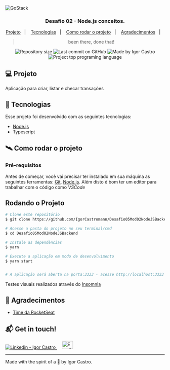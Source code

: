 <img alt="GoStack" src="https://res.cloudinary.com/stefanosaffran/image/upload/v1586943536/d32tomvl6x8onypta01h.png" />

<h3 align="center">
  Desafio 02 - Node.js conceitos.
</h3>

<p align="center">
  <a href="#-projeto">Projeto</a>&nbsp;&nbsp;&nbsp;|&nbsp;&nbsp;&nbsp;
  <a href="#-tecnologias">Tecnologias</a>&nbsp;&nbsp;&nbsp;|&nbsp;&nbsp;&nbsp;
  <a href="#-tecnologias">Como rodar o projeto</a>&nbsp;&nbsp;&nbsp;|&nbsp;&nbsp;&nbsp;
  <a href="#-agradecimentos">Agradecimentos</a>&nbsp;&nbsp;&nbsp;|&nbsp;&nbsp;&nbsp;
</p>

<blockquote align="center">been there, done that!</blockquote>

<p align="center">
  <a> </a>
  <img alt="Repository size" src="https://img.shields.io/github/repo-size/IgorCastromann/Desafio05Mod02NodeJSBackend?color=2304D361">
  <img alt="Last commit on GitHub" src="https://img.shields.io/github/last-commit/IgorCastromann/Desafio05Mod02NodeJSBackend?color=2304D361">
  <img alt="Made by Igor Castro" src="https://img.shields.io/badge/made%20by-Igor Castro-%20?color=2304D361">
  <img alt="Project top programing language" src="https://img.shields.io/github/languages/top/IgorCastromann/Desafio05Mod02NodeJSBackend?color=2304D361">
</p>


## 💻 Projeto 

Aplicação para criar, listar e checar transações

## 🚀 Tecnologias

Esse projeto foi desenvolvido com as seguintes tecnologias:

- [Node.js](https://nodejs.org/en/)
- Typescript


## 🛰 Como rodar o projeto
### Pré-requisitos

Antes de começar, você vai precisar ter instalado em sua máquina as seguintes ferramentas:
[Git](https://git-scm.com), [Node.js](https://nodejs.org/en/).
Além disto é bom ter um editor para trabalhar com o código como _VSCode_

## Rodando o Projeto

```bash
# Clone este repositório
$ git clone https://github.com/IgorCastromann/Desafio05Mod02NodeJSBackend

# Acesse a pasta do projeto no seu terminal/cmd
$ cd Desafio05Mod02NodeJSBackend

# Instale as dependências
$ yarn

# Execute a aplicação em modo de desenvolvimento
$ yarn start


# A aplicação será aberta na porta:3333 - acesse http://localhost:3333
```
Testes visuais realizados através do [Insomnia](https://insomnia.rest/)

## 🙌 Agradecimentos

- [Time da RocketSeat](https://rocketseat.com.br/)

## :mailbox_with_mail: Get in touch!


<a href="https://www.linkedin.com/in/igor-castro-27470672/" target="_blank" >
  <img alt="Linkedin - Igor Castro" src="https://img.shields.io/badge/Linkedin--%23F8952D?style=social&logo=linkedin">
</a>&nbsp;&nbsp;&nbsp;
<a href="mailto:castromann@live.com" target="_blank" >
  <img alt="Email - Igor Castro" width="35rem" height="25rem" src="https://img2.gratispng.com/20180401/cwe/kisspng-outlook-com-microsoft-outlook-logo-microsoft-offic-outlook-5ac078594dd532.5951870815225631613188.jpg">
</a> 

---

Made with the spirit of a 🐻 by Igor Castro.
